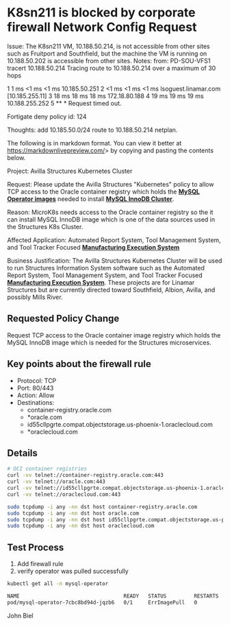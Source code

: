 # K8sn211 is blocked by corporate firewall Network Config Request

Issue: The K8sn211 VM, 10.188.50.214, is not accessible from other sites such as Fruitport and Southfield, but the machine the VM is running on 10.188.50.202 is accessible from other sites.
Notes:
from: PD-SOU-VFS1
tracert 10.188.50.214
Tracing route to 10.188.50.214 over a maximum of 30 hops

  1     1 ms    <1 ms    <1 ms  10.185.50.251
  2    <1 ms    <1 ms    <1 ms  lsoguest.linamar.com [10.185.255.11]
  3    18 ms    18 ms    18 ms  172.18.80.188
  4    19 ms    19 ms    19 ms  10.188.255.252
  5     **        *     Request timed out.

Fortigate deny policy id: 124

Thoughts: add 10.185.50.0/24 route to 10.188.50.214 netplan.

The following is in markdown format. You can view it better at <https://markdownlivepreview.com/>> by copying and pasting the contents below.

Project: Avilla Structures Kubernetes Cluster

Request: Please update the Avilla Structures "Kubernetes" policy to allow TCP access to the Oracle container registry which holds the **[MySQL Operator images](https://dev.mysql.com/doc/mysql-operator/en/)** needed to install **[MySQL InnoDB Cluster](https://dev.mysql.com/doc/refman/8.4/en/mysql-innodb-cluster-introduction.html)**.

Reason: MicroK8s needs access to the Oracle container registry so the it can install MySQL InnoDB image which is one of the data sources used in the Structures K8s Cluster.

Affected Application: Automated Report System, Tool Management System, and Tool Tracker Focused **[Manufacturing Execution System](https://www.ibm.com/think/topics/mes-system)**

Business Justification: The Avilla Structures Kubernetes Cluster will be used to run Structures Information System software such as the Automated Report System, Tool Management System, and Tool Tracker Focused **[Manufacturing Execution System](https://www.ibm.com/think/topics/mes-system)**. These projects are for Linamar Structures but are currently directed toward Southfield, Albion, Avilla, and possibly Mills River.

## Requested Policy Change

Request TCP access to the Oracle container image registry which holds the MySQL InnoDB image which is needed for the Structures microservices.

## Key points about the firewall rule

- Protocol: TCP
- Port: 80/443
- Action: Allow
- Destinations:
  - container-registry.oracle.com
  - *oracle.com
  - id55cllpgrte.compat.objectstorage.us-phoenix-1.oraclecloud.com
  - *oraclecloud.com

## Details

```bash
# OCI container registries
curl -vv telnet://container-registry.oracle.com:443
curl -vv telnet://oracle.com:443
curl -vv telnet://id55cllpgrte.compat.objectstorage.us-phoenix-1.oraclecloud.com:443
curl -vv telnet://oraclecloud.com:443

sudo tcpdump -i any -nn dst host container-registry.oracle.com
sudo tcpdump -i any -nn dst host oracle.com
sudo tcpdump -i any -nn dst host id55cllpgrte.compat.objectstorage.us-phoenix-1.oraclecloud.com
sudo tcpdump -i any -nn dst host oraclecloud.com

```

## Test Process

1. Add firewall rule
2. verify operator was pulled successfully

```bash
kubectl get all -n mysql-operator

NAME                                  READY   STATUS         RESTARTS   AGE
pod/mysql-operator-7cbc8bd94d-jqzb6   0/1     ErrImagePull   0          45s
```

John Biel
